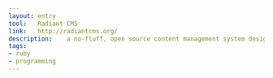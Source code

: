 ```yaml
---
layout: entry
tool:	Radiant CMS
link:	http://radiantcms.org/
description:	a no-fluff, open source content management system designed for small teams
tags:
- ruby
- programming
---
```

